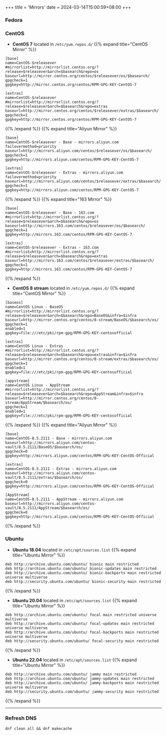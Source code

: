 +++
title = 'Mirrors'
date = 2024-03-14T15:00:59+08:00
+++

### Fedora

### CentOS 
- **CentOS 7** located in `/etc/yum.repos.d/`
{{% expand title="CentOS Mirror" %}}
```plaintext
[base]
name=CentOS-$releasever
#mirrorlist=http://mirrorlist.centos.org/?release=$releasever&arch=$basearch&repo=os
baseurl=http://mirror.centos.org/centos/$releasever/os/$basearch/
gpgcheck=1
gpgkey=http://mirror.centos.org/centos/RPM-GPG-KEY-CentOS-7

[extras]
name=CentOS-$releasever
#mirrorlist=http://mirrorlist.centos.org/?release=$releasever&arch=$basearch&repo=extras
baseurl=http://mirror.centos.org/centos/$releasever/extras/$basearch/
gpgcheck=1
gpgkey=http://mirror.centos.org/centos/RPM-GPG-KEY-CentOS-7
```
{{% /expand %}}
{{% expand title="Aliyun Mirror" %}}
```plaintext
[base]
name=CentOS-$releasever - Base - mirrors.aliyun.com
failovermethod=priority
baseurl=http://mirrors.aliyun.com/centos/$releasever/os/$basearch/
gpgcheck=1
gpgkey=http://mirrors.aliyun.com/centos/RPM-GPG-KEY-CentOS-7

[extras]
name=CentOS-$releasever - Extras - mirrors.aliyun.com
failovermethod=priority
baseurl=http://mirrors.aliyun.com/centos/$releasever/extras/$basearch/
gpgcheck=1
gpgkey=http://mirrors.aliyun.com/centos/RPM-GPG-KEY-CentOS-7
```
{{% /expand %}}
{{% expand title="163 Mirror" %}}
```plaintext
[base]
name=CentOS-$releasever - Base - 163.com
#mirrorlist=http://mirrorlist.centos.org/?release=$releasever&arch=$basearch&repo=os
baseurl=http://mirrors.163.com/centos/$releasever/os/$basearch/
gpgcheck=1
gpgkey=http://mirrors.163.com/centos/RPM-GPG-KEY-CentOS-7

[extras]
name=CentOS-$releasever - Extras - 163.com
#mirrorlist=http://mirrorlist.centos.org/?release=$releasever&arch=$basearch&repo=extras
baseurl=http://mirrors.163.com/centos/$releasever/extras/$basearch/
gpgcheck=1
gpgkey=http://mirrors.163.com/centos/RPM-GPG-KEY-CentOS-7
```
{{% /expand %}}

- **CentOS 8 stream** located in `/etc/yum.repos.d/`
{{% expand title="CentOS Mirror" %}}
```plaintext
[baseos]
name=CentOS Linux - BaseOS
#mirrorlist=http://mirrorlist.centos.org/?release=$releasever&arch=$basearch&repo=BaseOS&infra=$infra
baseurl=http://mirror.centos.org/centos/8-stream/BaseOS/$basearch/os/
gpgcheck=1
enabled=1
gpgkey=file:///etc/pki/rpm-gpg/RPM-GPG-KEY-centosofficial

[extras]
name=CentOS Linux - Extras
#mirrorlist=http://mirrorlist.centos.org/?release=$releasever&arch=$basearch&repo=extras&infra=$infra
baseurl=http://mirror.centos.org/centos/8-stream/extras/$basearch/os/
gpgcheck=1
enabled=1
gpgkey=file:///etc/pki/rpm-gpg/RPM-GPG-KEY-centosofficial

[appstream]
name=CentOS Linux - AppStream
#mirrorlist=http://mirrorlist.centos.org/?release=$releasever&arch=$basearch&repo=AppStream&infra=$infra
baseurl=http://mirror.centos.org/centos/8-stream/AppStream/$basearch/os/
gpgcheck=1
enabled=1
gpgkey=file:///etc/pki/rpm-gpg/RPM-GPG-KEY-centosofficial
```
{{% /expand %}}
{{% expand title="Aliyun Mirror" %}}
```plaintext
[base]
name=CentOS-8.5.2111 - Base - mirrors.aliyun.com
baseurl=http://mirrors.aliyun.com/centos-vault/8.5.2111/BaseOS/$basearch/os/
gpgcheck=0
gpgkey=http://mirrors.aliyun.com/centos/RPM-GPG-KEY-CentOS-Official

[extras]
name=CentOS-8.5.2111 - Extras - mirrors.aliyun.com
baseurl=http://mirrors.aliyun.com/centos-vault/8.5.2111/extras/$basearch/os/
gpgcheck=0
gpgkey=http://mirrors.aliyun.com/centos/RPM-GPG-KEY-CentOS-Official

[AppStream]
name=CentOS-8.5.2111 - AppStream - mirrors.aliyun.com
baseurl=http://mirrors.aliyun.com/centos-vault/8.5.2111/AppStream/$basearch/os/
gpgcheck=0
gpgkey=http://mirrors.aliyun.com/centos/RPM-GPG-KEY-CentOS-Official
```
{{% /expand %}}


### Ubuntu 
- **Ubuntu 18.04** located in `/etc/apt/sources.list`
{{% expand title="Ubuntu Mirror" %}}
```plaintext
deb http://archive.ubuntu.com/ubuntu/ bionic main restricted
deb http://archive.ubuntu.com/ubuntu/ bionic-updates main restricted
deb http://archive.ubuntu.com/ubuntu/ bionic-backports main restricted universe multiverse
deb http://security.ubuntu.com/ubuntu/ bionic-security main restricted
```
{{% /expand %}}
- **Ubuntu 20.04** located in `/etc/apt/sources.list`
{{% expand title="Ubuntu Mirror" %}}
```plaintext
deb http://archive.ubuntu.com/ubuntu/ focal main restricted universe multiverse
deb http://archive.ubuntu.com/ubuntu/ focal-updates main restricted universe multiverse
deb http://archive.ubuntu.com/ubuntu/ focal-backports main restricted universe multiverse
deb http://security.ubuntu.com/ubuntu/ focal-security main restricted
```
{{% /expand %}}
- **Ubuntu 22.04** located in `/etc/apt/sources.list`
{{% expand title="Ubuntu Mirror" %}}
```plaintext
deb http://archive.ubuntu.com/ubuntu/ jammy main restricted
deb http://archive.ubuntu.com/ubuntu/ jammy-updates main restricted
deb http://archive.ubuntu.com/ubuntu/ jammy-backports main restricted universe multiverse
deb http://security.ubuntu.com/ubuntu/ jammy-security main restricted
```
{{% /expand %}}


---

### Refresh DNS
```shell
dnf clean all && dnf makecache
```